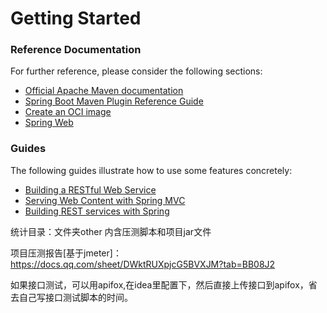 # Getting Started

### Reference Documentation

For further reference, please consider the following sections:

* [Official Apache Maven documentation](https://maven.apache.org/guides/index.html)
* [Spring Boot Maven Plugin Reference Guide](https://docs.spring.io/spring-boot/docs/2.6.13/maven-plugin/reference/html/)
* [Create an OCI image](https://docs.spring.io/spring-boot/docs/2.6.13/maven-plugin/reference/html/#build-image)
* [Spring Web](https://docs.spring.io/spring-boot/docs/2.6.13/reference/htmlsingle/#web)

### Guides

The following guides illustrate how to use some features concretely:

* [Building a RESTful Web Service](https://spring.io/guides/gs/rest-service/)
* [Serving Web Content with Spring MVC](https://spring.io/guides/gs/serving-web-content/)
* [Building REST services with Spring](https://spring.io/guides/tutorials/rest/)

统计目录：文件夹other
内含压测脚本和项目jar文件

项目压测报告[基于jmeter]：https://docs.qq.com/sheet/DWktRUXpjcG5BVXJM?tab=BB08J2

如果接口测试，可以用apifox,在idea里配置下，然后直接上传接口到apifox，省去自己写接口测试脚本的时间。
